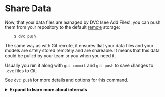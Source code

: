 # Share Data

Now, that your data files are managed by DVC (see
[Add Files](/doc/get-started/add-files)), you can push them from your repository
to the default [remote](/doc/commands-reference/remote) storage:

```dvc
    $ dvc push
```

The same way as with Git remote, it ensures that your data files and your models
are safely stored remotely and are shareable. It means that this data could be
pulled by your team or you when you need it.

Usually you run it along with `git commit` and `git push` to save changes to
`.dvc` files to Git.

See `dvc push` for more details and options for this command.

<details><summary><strong>Expand to learn more about internals</strong></summary>
<p>
You can check now that actual data file has been copied to the
remote we created in the <a href="/doc/get-started/configure">configuration</a>
chapter:
</p>
<pre>
    $ ls -R /tmp/dvc-storage
            /tmp/dvc-storage/a3:
            04afb96060aad90176268345e10355
</pre>
<p>
where <code>a3/04afb96060aad90176268345e10355</code> is an MD5 hash of the
<code>data.xml</code> file, and if you check the <code>data.xml.dvc</code>
meta-file you will see that it has this hash inside.
</p>
</details>
